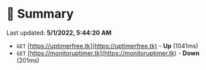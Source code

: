 # 📖 Summary
Last updated: **5/1/2022, 5:44:20 AM**

- `GET` [https://uptimerfree.tk](https://uptimerfree.tk) - **Up** (1041ms)
- `GET` [https://monitoruptimer.tk](https://monitoruptimer.tk) - **Down** (201ms)
